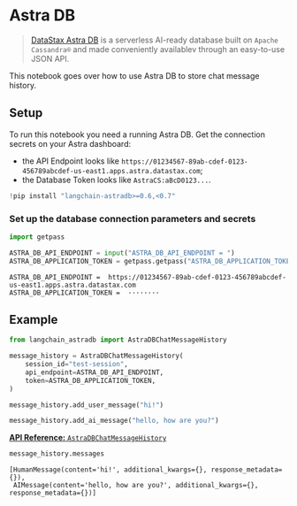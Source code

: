 # Astra DB 

> [DataStax Astra DB](https://docs.datastax.com/en/astra-db-serverless/index.html) is a serverless 
> AI-ready database built on `Apache Cassandra®` and made conveniently availablev
> through an easy-to-use JSON API.

This notebook goes over how to use Astra DB to store chat message history.

## Setup

To run this notebook you need a running Astra DB. Get the connection secrets on your Astra dashboard:

- the API Endpoint looks like `https://01234567-89ab-cdef-0123-456789abcdef-us-east1.apps.astra.datastax.com`;
- the Database Token looks like `AstraCS:aBcD0123...`.


```python
!pip install "langchain-astradb>=0.6,<0.7"
```

### Set up the database connection parameters and secrets


```python
import getpass

ASTRA_DB_API_ENDPOINT = input("ASTRA_DB_API_ENDPOINT = ")
ASTRA_DB_APPLICATION_TOKEN = getpass.getpass("ASTRA_DB_APPLICATION_TOKEN = ")
```
```output
ASTRA_DB_API_ENDPOINT =  https://01234567-89ab-cdef-0123-456789abcdef-us-east1.apps.astra.datastax.com
ASTRA_DB_APPLICATION_TOKEN =  ········
```
## Example


```python
from langchain_astradb import AstraDBChatMessageHistory

message_history = AstraDBChatMessageHistory(
    session_id="test-session",
    api_endpoint=ASTRA_DB_API_ENDPOINT,
    token=ASTRA_DB_APPLICATION_TOKEN,
)

message_history.add_user_message("hi!")

message_history.add_ai_message("hello, how are you?")
```

[**API Reference:** `AstraDBChatMessageHistory`](https://python.langchain.com/api_reference/astradb/chat_message_histories/langchain_astradb.chat_message_histories.AstraDBChatMessageHistory.html#langchain_astradb.chat_message_histories.AstraDBChatMessageHistory)


```python
message_history.messages
```



```output
[HumanMessage(content='hi!', additional_kwargs={}, response_metadata={}),
 AIMessage(content='hello, how are you?', additional_kwargs={}, response_metadata={})]
```
